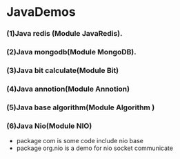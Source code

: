# JavaDemos
### (1)Java redis (Module JavaRedis).

### (2)Java mongodb(Module MongoDB).

### (3)Java bit calculate(Module Bit)

### (4)Java annotion(Module Annotion)

### (5)Java base algorithm(Module Algorithm )

### (6)Java Nio(Module NIO)
+  package com is some code include nio base
+  package org.nio is a demo for nio socket communicate